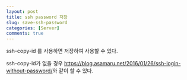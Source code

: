 ```yaml
---
layout: post
title: ssh password 저장
slug: save-ssh-password
categories: [Server]
comments: true
---
```


ssh-copy-id 를 사용하면 저장하여 사용할 수 있다.

ssh-copy-id가 없을 경우 <https://blog.asamaru.net/2016/01/26/ssh-login-without-password/>와 같이 할 수 있다.